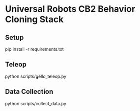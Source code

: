 # Universal Robots CB2 Behavior Cloning Stack

## Setup

pip install -r requirements.txt

## Teleop

python scripts/gello_teleop.py

## Data Collection

python scripts/collect_data.py